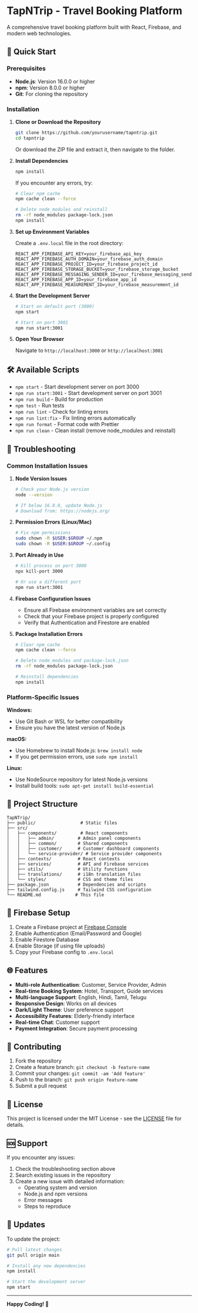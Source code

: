 # TapNTrip - Travel Booking Platform

A comprehensive travel booking platform built with React, Firebase, and modern web technologies.

## 🚀 Quick Start

### Prerequisites

- **Node.js**: Version 16.0.0 or higher
- **npm**: Version 8.0.0 or higher
- **Git**: For cloning the repository

### Installation

1. **Clone or Download the Repository**
   ```bash
   git clone https://github.com/yourusername/tapntrip.git
   cd tapntrip
   ```
   
   Or download the ZIP file and extract it, then navigate to the folder.

2. **Install Dependencies**
   ```bash
   npm install
   ```
   
   If you encounter any errors, try:
   ```bash
   # Clear npm cache
   npm cache clean --force
   
   # Delete node_modules and reinstall
   rm -rf node_modules package-lock.json
   npm install
   ```

3. **Set up Environment Variables**
   
   Create a `.env.local` file in the root directory:
   ```env
   REACT_APP_FIREBASE_API_KEY=your_firebase_api_key
   REACT_APP_FIREBASE_AUTH_DOMAIN=your_firebase_auth_domain
   REACT_APP_FIREBASE_PROJECT_ID=your_firebase_project_id
   REACT_APP_FIREBASE_STORAGE_BUCKET=your_firebase_storage_bucket
   REACT_APP_FIREBASE_MESSAGING_SENDER_ID=your_firebase_messaging_sender_id
   REACT_APP_FIREBASE_APP_ID=your_firebase_app_id
   REACT_APP_FIREBASE_MEASUREMENT_ID=your_firebase_measurement_id
   ```

4. **Start the Development Server**
   ```bash
   # Start on default port (3000)
   npm start
   
   # Start on port 3001
   npm run start:3001
   ```

5. **Open Your Browser**
   
   Navigate to `http://localhost:3000` or `http://localhost:3001`

## 🛠️ Available Scripts

- `npm start` - Start development server on port 3000
- `npm run start:3001` - Start development server on port 3001
- `npm run build` - Build for production
- `npm test` - Run tests
- `npm run lint` - Check for linting errors
- `npm run lint:fix` - Fix linting errors automatically
- `npm run format` - Format code with Prettier
- `npm run clean` - Clean install (remove node_modules and reinstall)

## 🔧 Troubleshooting

### Common Installation Issues

1. **Node Version Issues**
   ```bash
   # Check your Node.js version
   node --version
   
   # If below 16.0.0, update Node.js
   # Download from: https://nodejs.org/
   ```

2. **Permission Errors (Linux/Mac)**
   ```bash
   # Fix npm permissions
   sudo chown -R $USER:$GROUP ~/.npm
   sudo chown -R $USER:$GROUP ~/.config
   ```

3. **Port Already in Use**
   ```bash
   # Kill process on port 3000
   npx kill-port 3000
   
   # Or use a different port
   npm run start:3001
   ```

4. **Firebase Configuration Issues**
   - Ensure all Firebase environment variables are set correctly
   - Check that your Firebase project is properly configured
   - Verify that Authentication and Firestore are enabled

5. **Package Installation Errors**
   ```bash
   # Clear npm cache
   npm cache clean --force
   
   # Delete node_modules and package-lock.json
   rm -rf node_modules package-lock.json
   
   # Reinstall dependencies
   npm install
   ```

### Platform-Specific Issues

**Windows:**
- Use Git Bash or WSL for better compatibility
- Ensure you have the latest version of Node.js

**macOS:**
- Use Homebrew to install Node.js: `brew install node`
- If you get permission errors, use `sudo npm install`

**Linux:**
- Use NodeSource repository for latest Node.js versions
- Install build tools: `sudo apt-get install build-essential`

## 📁 Project Structure

```
TapNTrip/
├── public/                 # Static files
├── src/
│   ├── components/         # React components
│   │   ├── admin/         # Admin panel components
│   │   ├── common/        # Shared components
│   │   ├── customer/      # Customer dashboard components
│   │   └── service-provider/ # Service provider components
│   ├── contexts/          # React contexts
│   ├── services/          # API and Firebase services
│   ├── utils/             # Utility functions
│   ├── translations/      # i18n translation files
│   └── styles/            # CSS and theme files
├── package.json           # Dependencies and scripts
├── tailwind.config.js     # Tailwind CSS configuration
└── README.md             # This file
```

## 🔐 Firebase Setup

1. Create a Firebase project at [Firebase Console](https://console.firebase.google.com/)
2. Enable Authentication (Email/Password and Google)
3. Enable Firestore Database
4. Enable Storage (if using file uploads)
5. Copy your Firebase config to `.env.local`

## 🌐 Features

- **Multi-role Authentication**: Customer, Service Provider, Admin
- **Real-time Booking System**: Hotel, Transport, Guide services
- **Multi-language Support**: English, Hindi, Tamil, Telugu
- **Responsive Design**: Works on all devices
- **Dark/Light Theme**: User preference support
- **Accessibility Features**: Elderly-friendly interface
- **Real-time Chat**: Customer support
- **Payment Integration**: Secure payment processing

## 🤝 Contributing

1. Fork the repository
2. Create a feature branch: `git checkout -b feature-name`
3. Commit your changes: `git commit -am 'Add feature'`
4. Push to the branch: `git push origin feature-name`
5. Submit a pull request

## 📄 License

This project is licensed under the MIT License - see the [LICENSE](LICENSE) file for details.

## 🆘 Support

If you encounter any issues:

1. Check the troubleshooting section above
2. Search existing issues in the repository
3. Create a new issue with detailed information:
   - Operating system and version
   - Node.js and npm versions
   - Error messages
   - Steps to reproduce

## 🔄 Updates

To update the project:

```bash
# Pull latest changes
git pull origin main

# Install any new dependencies
npm install

# Start the development server
npm start
```

---

**Happy Coding! 🚀**